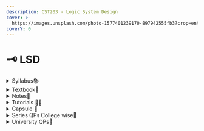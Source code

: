 ```yaml
---
description: CST203 - Logic System Design
cover: >-
  https://images.unsplash.com/photo-1577401239170-897942555fb3?crop=entropy&cs=srgb&fm=jpg&ixid=M3wxOTcwMjR8MHwxfHNlYXJjaHwyfHxsb2dpY3xlbnwwfHx8fDE2OTUxNDU3MjV8MA&ixlib=rb-4.0.3&q=85
coverY: 0
---
```


# 🗝️ LSD

<details>

<summary>Syllabus📚</summary>

[CST203](https://drive.google.com/file/d/1P9H547pPYiBeiHjtlPTZ0nXRIw8acJ6s/view?usp=drive_link)👈

</details>

<details>

<summary>Textbook📖</summary>

[LSD Textbook](https://drive.google.com/drive/folders/1nXYT11ddj_DaPKGF52OhLTZ4H3AnpJ6P?usp=drive_link)👈

</details>

<details>

<summary>Notes📒</summary>

[LSD Notes](https://drive.google.com/drive/folders/10_1hkEaqMBwRvlM9mKYq_h5gR8K0AE3f?usp=drive_link)👈

</details>

<details>

<summary>Tutorials 🧑‍🏫</summary>

[LSD Useful Links](https://docs.google.com/document/d/1ppQHq4E1FupnxqFtJ9AWaBotNNGDe2-Gpu7rm58L7eI/edit?usp=drive_link)👈

</details>

<details>

<summary>Capsule 💊</summary>

[LSD Short Notes](https://drive.google.com/drive/folders/1eygjFiKAq9eGpAfNQrhNveCqLGacq1rO?usp=drive_link)👈

</details>

<details>

<summary>Series QPs College wise📃</summary>

[LSD Series QPs](https://drive.google.com/drive/folders/1a-b_BHzIGj0Of8GNIuJtpeaht5SaMd4N?usp=drive_link)👈

</details>

<details>

<summary>University QPs📄</summary>

[LSD University Question Papers](https://drive.google.com/drive/folders/1jYt7yBxwvEH-5FoZoRV8At_H0vLSr0RD?usp=drive_link)👈

</details>
